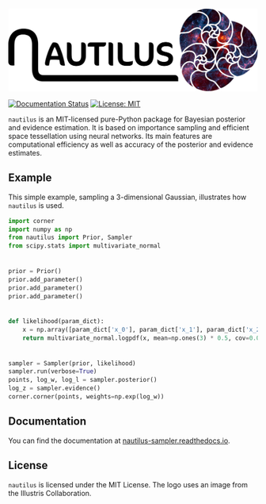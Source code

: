 ![Title](docs/source/nautilus_text_image.png?raw=true "Title")

[![Documentation Status](https://readthedocs.org/projects/nautilus-sampler/badge/?version=latest)](https://nautilus-sampler.readthedocs.io/en/latest/)
[![License: MIT](https://img.shields.io/badge/License-MIT-blue.svg)](https://raw.githubusercontent.com/johannesulf/nautilus/development/LICENSE)

`nautilus` is an MIT-licensed pure-Python package for Bayesian posterior and
evidence estimation. It is based on importance sampling and efficient space
tessellation using neural networks. Its main features are computational
efficiency as well as accuracy of the posterior and evidence estimates.

## Example

This simple example, sampling a 3-dimensional Gaussian, illustrates how
`nautilus` is used.

```python
import corner
import numpy as np
from nautilus import Prior, Sampler
from scipy.stats import multivariate_normal


prior = Prior()
prior.add_parameter()
prior.add_parameter()
prior.add_parameter()


def likelihood(param_dict):
    x = np.array([param_dict['x_0'], param_dict['x_1'], param_dict['x_2']])
    return multivariate_normal.logpdf(x, mean=np.ones(3) * 0.5, cov=0.01)


sampler = Sampler(prior, likelihood)
sampler.run(verbose=True)
points, log_w, log_l = sampler.posterior()
log_z = sampler.evidence()
corner.corner(points, weights=np.exp(log_w))

```

## Documentation

You can find the documentation at [nautilus-sampler.readthedocs.io](https://nautilus-sampler.readthedocs.io).

## License

`nautilus` is licensed under the MIT License. The logo uses an image from the
Illustris Collaboration.
